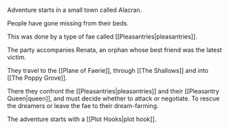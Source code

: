 Adventure starts in a small town called Alacran.

People have gone missing from their beds.

This was done by a type of fae called [[Pleasantries|pleasantries]].

The party accompanies Renata, an orphan whose best friend was the latest victim.

They travel to the [[Plane of Faerie]], through [[The Shallows]] and into [[The Poppy Grove]].

There they confront the [[Pleasantries|pleasantries]] and their [[Pleasantry Queen|queen]], and must decide whether to attack or negotiate. To rescue the dreamers or leave the fae to their dream-farming.

The adventure starts with a [[Plot Hooks|plot hook]].

